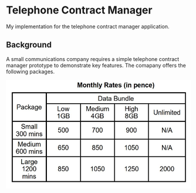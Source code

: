 Telephone Contract Manager
=================

My implementation for the telephone contract manager application.


Background
---------------
A small communications company requires a simple telephone contract manager prototype to demonstrate key features. The comapany offers the following packages.


<p align="center">
  <img src="telephone-rates.JPG?raw=true" />
</p>


